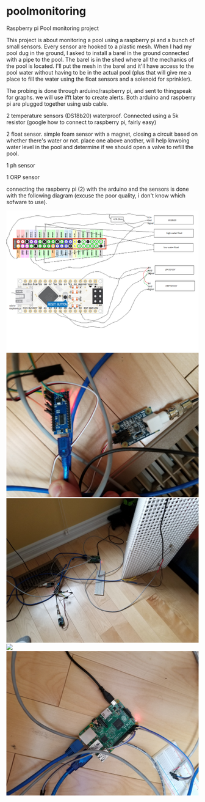 # poolmonitoring
Raspberry pi Pool monitoring project

This project is about monitoring a pool using a raspberry pi and a bunch of small sensors. Every sensor are hooked to a plastic mesh. When I had my pool dug in the ground, I asked to install a barel in the ground connected with a pipe to the pool. The barel is in the shed where all the mechanics of the pool is located. I'll put the mesh in the barel and it'll have access to the pool water without having to be in the actual pool (plus that will give me a place to fill the water using the float sensors and a solenoid for sprinkler).

The probing is done through arduino/raspberry pi, and sent to thingspeak for graphs. we will use ifft later to create alerts. Both arduino and raspberry pi are plugged together using usb cable. 

2 temperature sensors (DS18b20) waterproof. Connected using a 5k resistor (google how to connect to raspberry pi, fairly easy)

2 float sensor. simple foam sensor with a magnet, closing a circuit based on whether there's water or not. place one above another, will help knwoing water level in the pool and determine if we should open a valve to refill the pool.

1 ph sensor

1 ORP sensor

connecting the raspberry pi (2) with the arduino and the sensors is done with the following diagram (excuse the poor quality, i don't know which sofware to use).

<img src="https://github.com/mathieuduperre/poolmonitoring/raw/master/poolmonitoring.png">

<img src="https://github.com/mathieuduperre/poolmonitoring/raw/master/20170502_144557.jpg">

<img src="https://github.com/mathieuduperre/poolmonitoring/raw/master/20170502_144538.jpg">

<img src="https://github.com/mathieuduperre/poolmonitoring/raw/master/20170502_144541.jpg">

<img src="https://github.com/mathieuduperre/poolmonitoring/raw/master/20170502_144547.jpg">
